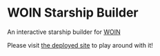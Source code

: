 WOIN Starship Builder
=================

An interactive starship builder for [WOIN](http://www.woinrpg.com/)

Please visit [the deployed site](http://starships.enworld.org) to play around with it!

